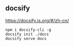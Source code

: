 ## docsify

https://docsify.js.org/#/zh-cn/

````
npm i docsify-cli -g
docsify init ./docs
docsify serve docs
````